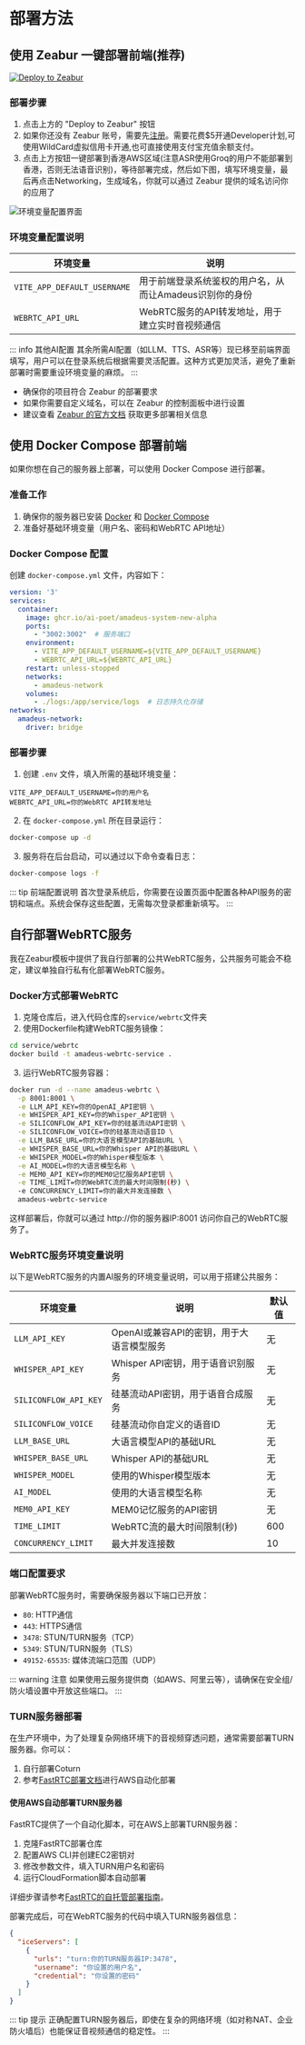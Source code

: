 # 部署方法

## 使用 Zeabur 一键部署前端(推荐)

[![Deploy to Zeabur](https://zeabur.com/button.svg)](https://zeabur.com/templates/LMSUDW?referralCode=aipoet)

### 部署步骤

1. 点击上方的 "Deploy to Zeabur" 按钮
2. 如果你还没有 Zeabur 账号，需要先[注册](https://zeabur.com?referralCode=aipoet)。需要花费$5开通Developer计划,可使用WildCard虚拟信用卡开通,也可直接使用支付宝充值余额支付。
3. 点击上方按钮一键部署到香港AWS区域(注意ASR使用Groq的用户不能部署到香港，否则无法语音识别)，等待部署完成，然后如下图，填写环境变量，最后再点击Networking，生成域名，你就可以通过 Zeabur 提供的域名访问你的应用了

![环境变量配置界面](/images/5.png)

### 环境变量配置说明

| 环境变量 | 说明 |
|---------|------|
| `VITE_APP_DEFAULT_USERNAME` | 用于前端登录系统鉴权的用户名，从而让Amadeus识别你的身份 |
| `WEBRTC_API_URL` | WebRTC服务的API转发地址，用于建立实时音视频通信 |

::: info 其他AI配置
其余所需AI配置（如LLM、TTS、ASR等）现已移至前端界面填写，用户可以在登录系统后根据需要灵活配置。这种方式更加灵活，避免了重新部署时需要重设环境变量的麻烦。
:::

- 确保你的项目符合 Zeabur 的部署要求
- 如果你需要自定义域名，可以在 Zeabur 的控制面板中进行设置
- 建议查看 [Zeabur 的官方文档](https://zeabur.com/docs) 获取更多部署相关信息

## 使用 Docker Compose 部署前端

如果你想在自己的服务器上部署，可以使用 Docker Compose 进行部署。

### 准备工作

1. 确保你的服务器已安装 [Docker](https://docs.docker.com/get-docker/) 和 [Docker Compose](https://docs.docker.com/compose/install/)
2. 准备好基础环境变量（用户名、密码和WebRTC API地址）

### Docker Compose 配置

创建 `docker-compose.yml` 文件，内容如下：

```yaml
version: '3'
services:
  container:
    image: ghcr.io/ai-poet/amadeus-system-new-alpha
    ports:
      - "3002:3002"  # 服务端口
    environment:
      - VITE_APP_DEFAULT_USERNAME=${VITE_APP_DEFAULT_USERNAME}
      - WEBRTC_API_URL=${WEBRTC_API_URL}
    restart: unless-stopped
    networks:
      - amadeus-network
    volumes:
      - ./logs:/app/service/logs  # 日志持久化存储
networks:
  amadeus-network:
    driver: bridge
```

### 部署步骤

1. 创建 `.env` 文件，填入所需的基础环境变量：
```
VITE_APP_DEFAULT_USERNAME=你的用户名
WEBRTC_API_URL=你的WebRTC API转发地址
```

2. 在 `docker-compose.yml` 所在目录运行：
```bash
docker-compose up -d
```

3. 服务将在后台启动，可以通过以下命令查看日志：
```bash
docker-compose logs -f
```

::: tip 前端配置说明
首次登录系统后，你需要在设置页面中配置各种API服务的密钥和端点。系统会保存这些配置，无需每次登录都重新填写。
:::

## 自行部署WebRTC服务

我在Zeabur模板中提供了我自行部署的公共WebRTC服务，公共服务可能会不稳定，建议单独自行私有化部署WebRTC服务。

### Docker方式部署WebRTC

1. 克隆仓库后，进入代码仓库的`service/webrtc`文件夹
2. 使用Dockerfile构建WebRTC服务镜像：

```bash
cd service/webrtc
docker build -t amadeus-webrtc-service .
```

3. 运行WebRTC服务容器：

```bash
docker run -d --name amadeus-webrtc \
  -p 8001:8001 \
  -e LLM_API_KEY=你的OpenAI_API密钥 \
  -e WHISPER_API_KEY=你的Whisper_API密钥 \
  -e SILICONFLOW_API_KEY=你的硅基流动API密钥 \
  -e SILICONFLOW_VOICE=你的硅基流动语音ID \
  -e LLM_BASE_URL=你的大语言模型API的基础URL \
  -e WHISPER_BASE_URL=你的Whisper API的基础URL \
  -e WHISPER_MODEL=你的Whisper模型版本 \
  -e AI_MODEL=你的大语言模型名称 \
  -e MEM0_API_KEY=你的MEM0记忆服务API密钥 \
  -e TIME_LIMIT=你的WebRTC流的最大时间限制(秒) \
  -e CONCURRENCY_LIMIT=你的最大并发连接数 \
  amadeus-webrtc-service
```

这样部署后，你就可以通过 http://你的服务器IP:8001 访问你自己的WebRTC服务了。


### WebRTC服务环境变量说明
以下是WebRTC服务的内置AI服务的环境变量说明，可以用于搭建公共服务：

| 环境变量 | 说明 | 默认值 |
|---------|------|-------|
| `LLM_API_KEY` | OpenAI或兼容API的密钥，用于大语言模型服务 | 无 |
| `WHISPER_API_KEY` | Whisper API密钥，用于语音识别服务 | 无 |
| `SILICONFLOW_API_KEY` | 硅基流动API密钥，用于语音合成服务 | 无 |
| `SILICONFLOW_VOICE` | 硅基流动你自定义的语音ID | 无 |
| `LLM_BASE_URL` | 大语言模型API的基础URL | 无 |
| `WHISPER_BASE_URL` | Whisper API的基础URL | 无 |
| `WHISPER_MODEL` | 使用的Whisper模型版本 | 无 |
| `AI_MODEL` | 使用的大语言模型名称 | 无 |
| `MEM0_API_KEY` | MEM0记忆服务的API密钥 | 无 |
| `TIME_LIMIT` | WebRTC流的最大时间限制(秒) | 600 |
| `CONCURRENCY_LIMIT` | 最大并发连接数 | 10 |

### 端口配置要求

部署WebRTC服务时，需要确保服务器以下端口已开放：

- `80`: HTTP通信
- `443`: HTTPS通信
- `3478`: STUN/TURN服务（TCP）
- `5349`: STUN/TURN服务（TLS）
- `49152-65535`: 媒体流端口范围（UDP）

::: warning 注意
如果使用云服务提供商（如AWS、阿里云等），请确保在安全组/防火墙设置中开放这些端口。
:::

### TURN服务器部署

在生产环境中，为了处理复杂网络环境下的音视频穿透问题，通常需要部署TURN服务器。你可以：

1. 自行部署Coturn
2. 参考[FastRTC部署文档](https://fastrtc.org/deployment/#self-hosting)进行AWS自动化部署

#### 使用AWS自动部署TURN服务器

FastRTC提供了一个自动化脚本，可在AWS上部署TURN服务器：

1. 克隆FastRTC部署仓库
2. 配置AWS CLI并创建EC2密钥对
3. 修改参数文件，填入TURN用户名和密码
4. 运行CloudFormation脚本自动部署

详细步骤请参考[FastRTC的自托管部署指南](https://fastrtc.org/deployment/#self-hosting)。

部署完成后，可在WebRTC服务的代码中填入TURN服务器信息：

```json
{
  "iceServers": [
    {
      "urls": "turn:你的TURN服务器IP:3478",
      "username": "你设置的用户名",
      "credential": "你设置的密码"
    }
  ]
}
```

::: tip 提示
正确配置TURN服务器后，即使在复杂的网络环境（如对称NAT、企业防火墙后）也能保证音视频通信的稳定性。
:::

